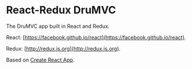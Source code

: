 # React-Redux DruMVC

The DruMVC app built in React and Redux.

React: [https://facebook.github.io/react](https://facebook.github.io/react).

Redux: [http://redux.js.org](http://redux.js.org).

Based on [Create React App](https://github.com/facebookincubator/create-react-app).